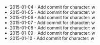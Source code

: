 - 2015-01-04 - Add commit for character: w
- 2015-01-05 - Add commit for character: w
- 2015-01-06 - Add commit for character: w
- 2015-01-07 - Add commit for character: w
- 2015-01-08 - Add commit for character: w
- 2015-01-09 - Add commit for character: w
- 2015-01-10 - Add commit for character: w
